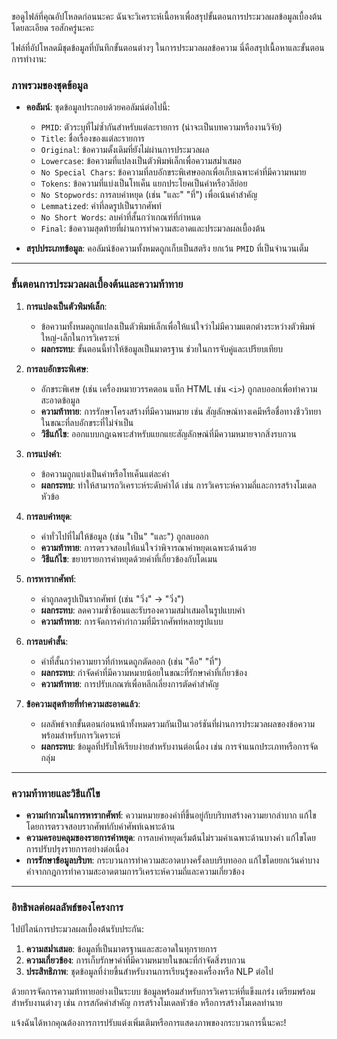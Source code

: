 ขอดูไฟล์ที่คุณอัปโหลดก่อนนะคะ ฉันจะวิเคราะห์เนื้อหาเพื่อสรุปขั้นตอนการประมวลผลข้อมูลเบื้องต้นโดยละเอียด รอสักครู่นะคะ

ไฟล์ที่อัปโหลดมีชุดข้อมูลที่บันทึกขั้นตอนต่างๆ ในการประมวลผลข้อความ นี่คือสรุปเนื้อหาและขั้นตอนการทำงาน:

### ภาพรวมของชุดข้อมูล
- **คอลัมน์**: ชุดข้อมูลประกอบด้วยคอลัมน์ต่อไปนี้:
  - `PMID`: ตัวระบุที่ไม่ซ้ำกันสำหรับแต่ละรายการ (น่าจะเป็นบทความหรืองานวิจัย)
  - `Title`: ชื่อเรื่องของแต่ละรายการ
  - `Original`: ข้อความดั้งเดิมที่ยังไม่ผ่านการประมวลผล
  - `Lowercase`: ข้อความที่แปลงเป็นตัวพิมพ์เล็กเพื่อความสม่ำเสมอ
  - `No Special Chars`: ข้อความที่ลบอักขระพิเศษออกเพื่อเก็บเฉพาะคำที่มีความหมาย
  - `Tokens`: ข้อความที่แบ่งเป็นโทเค็น แยกประโยคเป็นคำหรือวลีย่อย
  - `No Stopwords`: การลบคำหยุด (เช่น "และ" "ที่") เพื่อเน้นคำสำคัญ
  - `Lemmatized`: คำที่ลดรูปเป็นรากศัพท์
  - `No Short Words`: ลบคำที่สั้นกว่าเกณฑ์ที่กำหนด
  - `Final`: ข้อความสุดท้ายที่ผ่านการทำความสะอาดและประมวลผลเบื้องต้น

- **สรุปประเภทข้อมูล**: คอลัมน์ข้อความทั้งหมดถูกเก็บเป็นสตริง ยกเว้น `PMID` ที่เป็นจำนวนเต็ม

---

### ขั้นตอนการประมวลผลเบื้องต้นและความท้าทาย

1. **การแปลงเป็นตัวพิมพ์เล็ก**:
   - ข้อความทั้งหมดถูกแปลงเป็นตัวพิมพ์เล็กเพื่อให้แน่ใจว่าไม่มีความแตกต่างระหว่างตัวพิมพ์ใหญ่-เล็กในการวิเคราะห์
   - **ผลกระทบ**: ขั้นตอนนี้ทำให้ข้อมูลเป็นมาตรฐาน ช่วยในการจับคู่และเปรียบเทียบ

2. **การลบอักขระพิเศษ**:
   - อักขระพิเศษ (เช่น เครื่องหมายวรรคตอน แท็ก HTML เช่น `<i>`) ถูกลบออกเพื่อทำความสะอาดข้อมูล
   - **ความท้าทาย**: การรักษาโครงสร้างที่มีความหมาย เช่น สัญลักษณ์ทางเคมีหรือชื่อทางชีววิทยา ในขณะที่ลบอักขระที่ไม่จำเป็น
   - **วิธีแก้ไข**: ออกแบบกฎเฉพาะสำหรับแยกแยะสัญลักษณ์ที่มีความหมายจากสิ่งรบกวน

3. **การแบ่งคำ**:
   - ข้อความถูกแบ่งเป็นคำหรือโทเค็นแต่ละคำ
   - **ผลกระทบ**: ทำให้สามารถวิเคราะห์ระดับคำได้ เช่น การวิเคราะห์ความถี่และการสร้างโมเดลหัวข้อ

4. **การลบคำหยุด**:
   - คำทั่วไปที่ไม่ให้ข้อมูล (เช่น "เป็น" "และ") ถูกลบออก
   - **ความท้าทาย**: การตรวจสอบให้แน่ใจว่าพิจารณาคำหยุดเฉพาะด้านด้วย
   - **วิธีแก้ไข**: ขยายรายการคำหยุดด้วยคำที่เกี่ยวข้องกับโดเมน

5. **การหารากศัพท์**:
   - คำถูกลดรูปเป็นรากศัพท์ (เช่น "วิ่ง" → "วิ่ง")
   - **ผลกระทบ**: ลดความซ้ำซ้อนและรับรองความสม่ำเสมอในรูปแบบคำ
   - **ความท้าทาย**: การจัดการคำกำกวมที่มีรากศัพท์หลายรูปแบบ

6. **การลบคำสั้น**:
   - คำที่สั้นกว่าความยาวที่กำหนดถูกตัดออก (เช่น "คือ" "ที่")
   - **ผลกระทบ**: กำจัดคำที่มีความหมายน้อยในขณะที่รักษาคำที่เกี่ยวข้อง
   - **ความท้าทาย**: การปรับเกณฑ์เพื่อหลีกเลี่ยงการตัดคำสำคัญ

7. **ข้อความสุดท้ายที่ทำความสะอาดแล้ว**:
   - ผลลัพธ์จากขั้นตอนก่อนหน้าทั้งหมดรวมกันเป็นเวอร์ชันที่ผ่านการประมวลผลของข้อความ พร้อมสำหรับการวิเคราะห์
   - **ผลกระทบ**: ข้อมูลที่ปรับให้เรียบง่ายสำหรับงานต่อเนื่อง เช่น การจำแนกประเภทหรือการจัดกลุ่ม

---

### ความท้าทายและวิธีแก้ไข
- **ความกำกวมในการหารากศัพท์**: ความหมายของคำที่ขึ้นอยู่กับบริบทสร้างความยากลำบาก แก้ไขโดยการตรวจสอบรากศัพท์กับคำศัพท์เฉพาะด้าน
- **ความครอบคลุมของรายการคำหยุด**: การลบคำหยุดเริ่มต้นไม่รวมคำเฉพาะด้านบางคำ แก้ไขโดยการปรับปรุงรายการอย่างต่อเนื่อง
- **การรักษาข้อมูลบริบท**: กระบวนการทำความสะอาดบางครั้งลบบริบทออก แก้ไขโดยยกเว้นคำบางคำจากกฎการทำความสะอาดตามการวิเคราะห์ความถี่และความเกี่ยวข้อง

---

### อิทธิพลต่อผลลัพธ์ของโครงการ
ไปป์ไลน์การประมวลผลเบื้องต้นรับประกัน:
1. **ความสม่ำเสมอ**: ข้อมูลที่เป็นมาตรฐานและสะอาดในทุกรายการ
2. **ความเกี่ยวข้อง**: การเก็บรักษาคำที่มีความหมายในขณะที่กำจัดสิ่งรบกวน
3. **ประสิทธิภาพ**: ชุดข้อมูลที่ง่ายขึ้นสำหรับงานการเรียนรู้ของเครื่องหรือ NLP ต่อไป

ด้วยการจัดการความท้าทายอย่างเป็นระบบ ข้อมูลพร้อมสำหรับการวิเคราะห์ที่แข็งแกร่ง เตรียมพร้อมสำหรับงานต่างๆ เช่น การสกัดคำสำคัญ การสร้างโมเดลหัวข้อ หรือการสร้างโมเดลทำนาย

แจ้งฉันได้หากคุณต้องการการปรับแต่งเพิ่มเติมหรือการแสดงภาพของกระบวนการนี้นะคะ!